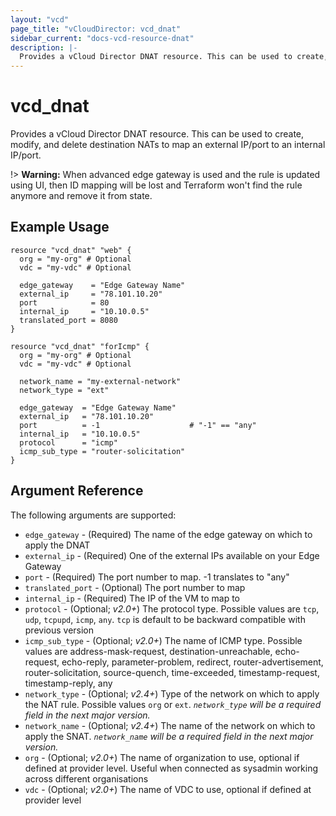 ```yaml
---
layout: "vcd"
page_title: "vCloudDirector: vcd_dnat"
sidebar_current: "docs-vcd-resource-dnat"
description: |-
  Provides a vCloud Director DNAT resource. This can be used to create, modify, and delete destination NATs to map external IPs to a VM.
---
```


# vcd\_dnat

Provides a vCloud Director DNAT resource. This can be used to create, modify,
and delete destination NATs to map an external IP/port to an internal IP/port.

!> **Warning:** When advanced edge gateway is used and the rule is updated using UI, then ID mapping will be lost and Terraform won't find the rule anymore and remove it from state.  

## Example Usage

```hcl
resource "vcd_dnat" "web" {
  org = "my-org" # Optional
  vdc = "my-vdc" # Optional

  edge_gateway    = "Edge Gateway Name"
  external_ip     = "78.101.10.20"
  port            = 80
  internal_ip     = "10.10.0.5"
  translated_port = 8080
}

resource "vcd_dnat" "forIcmp" {
  org = "my-org" # Optional
  vdc = "my-vdc" # Optional
  
  network_name = "my-external-network"
  network_type = "ext"

  edge_gateway  = "Edge Gateway Name"
  external_ip   = "78.101.10.20"
  port          = -1                    # "-1" == "any"
  internal_ip   = "10.10.0.5"
  protocol      = "icmp"
  icmp_sub_type = "router-solicitation"
}
```

## Argument Reference

The following arguments are supported:

* `edge_gateway` - (Required) The name of the edge gateway on which to apply the DNAT
* `external_ip` - (Required) One of the external IPs available on your Edge Gateway
* `port` - (Required) The port number to map. -1 translates to "any"
* `translated_port` - (Optional) The port number to map
* `internal_ip` - (Required) The IP of the VM to map to
* `protocol` - (Optional; *v2.0+*) The protocol type. Possible values are `tcp`, `udp`, `tcpupd`, `icmp`, `any`. `tcp` is default to be backward compatible with previous version
* `icmp_sub_type` - (Optional; *v2.0+*) The name of ICMP type. Possible values are   address-mask-request, destination-unreachable, echo-request, echo-reply, parameter-problem, redirect, router-advertisement, router-solicitation, source-quench, time-exceeded, timestamp-request, timestamp-reply, any
* `network_type` - (Optional; *v2.4+*) Type of the network on which to apply the NAT rule. Possible values `org` or `ext`. *`network_type` will be a required field in the next major version.*
* `network_name` - (Optional; *v2.4+*) The name of the network on which to apply the SNAT. *`network_name` will be a required field in the next major version.*
* `org` - (Optional; *v2.0+*) The name of organization to use, optional if defined at provider level. Useful when connected as sysadmin working across different organisations
* `vdc` - (Optional; *v2.0+*) The name of VDC to use, optional if defined at provider level